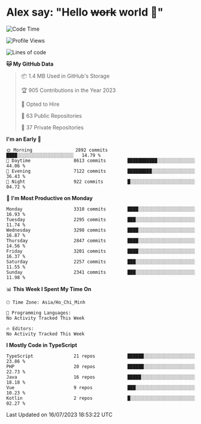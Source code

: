 # Alex say: "Hello ~~work~~ world 🐾"

<!--START_SECTION:waka-->
![Code Time](http://img.shields.io/badge/Code%20Time-839%20hrs%205%20mins-blue)

![Profile Views](http://img.shields.io/badge/Profile%20Views-0-blue)

![Lines of code](https://img.shields.io/badge/From%20Hello%20World%20I%27ve%20Written-41.0%20million%20lines%20of%20code-blue)

**🐱 My GitHub Data** 

> 📦 1.4 MB Used in GitHub's Storage 
 > 
> 🏆 905 Contributions in the Year 2023
 > 
> 💼 Opted to Hire
 > 
> 📜 63 Public Repositories 
 > 
> 🔑 37 Private Repositories 
 > 
**I'm an Early 🐤** 

```text
🌞 Morning                2892 commits        ████░░░░░░░░░░░░░░░░░░░░░   14.79 % 
🌆 Daytime                8613 commits        ███████████░░░░░░░░░░░░░░   44.06 % 
🌃 Evening                7122 commits        █████████░░░░░░░░░░░░░░░░   36.43 % 
🌙 Night                  922 commits         █░░░░░░░░░░░░░░░░░░░░░░░░   04.72 % 
```
📅 **I'm Most Productive on Monday** 

```text
Monday                   3310 commits        ████░░░░░░░░░░░░░░░░░░░░░   16.93 % 
Tuesday                  2295 commits        ███░░░░░░░░░░░░░░░░░░░░░░   11.74 % 
Wednesday                3298 commits        ████░░░░░░░░░░░░░░░░░░░░░   16.87 % 
Thursday                 2847 commits        ████░░░░░░░░░░░░░░░░░░░░░   14.56 % 
Friday                   3201 commits        ████░░░░░░░░░░░░░░░░░░░░░   16.37 % 
Saturday                 2257 commits        ███░░░░░░░░░░░░░░░░░░░░░░   11.55 % 
Sunday                   2341 commits        ███░░░░░░░░░░░░░░░░░░░░░░   11.98 % 
```


📊 **This Week I Spent My Time On** 

```text
🕑︎ Time Zone: Asia/Ho_Chi_Minh

💬 Programming Languages: 
No Activity Tracked This Week

🔥 Editors: 
No Activity Tracked This Week
```

**I Mostly Code in TypeScript** 

```text
TypeScript               21 repos            ██████░░░░░░░░░░░░░░░░░░░   23.86 % 
PHP                      20 repos            ██████░░░░░░░░░░░░░░░░░░░   22.73 % 
Java                     16 repos            █████░░░░░░░░░░░░░░░░░░░░   18.18 % 
Vue                      9 repos             ███░░░░░░░░░░░░░░░░░░░░░░   10.23 % 
Kotlin                   2 repos             █░░░░░░░░░░░░░░░░░░░░░░░░   02.27 % 
```




 Last Updated on 16/07/2023 18:53:22 UTC
<!--END_SECTION:waka-->

